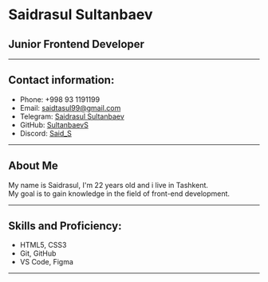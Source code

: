 # Saidrasul Sultanbaev  

## Junior Frontend Developer

----

## Contact information:
 * Phone: +998 93 1191199  
 * Email: saidtasul99@gmail.com  
 * Telegram: [Saidrasul Sultanbaev](https://t.me/sultanbaev1)  
 * GitHub: [SultanbaevS](https://github.com/SultanbaevS/)  
 * Discord: [Said_S](https://discord.com/@Said_S)

 ----

 ## About Me
  My name is Saidrasul, I'm 22 years old and i live in Tashkent.  
  My goal is to gain knowledge in the field of front-end development.

  ----

  ## Skills and Proficiency:
   * HTML5, CSS3
   * Git, GitHub
   * VS Code, Figma

   ----

   